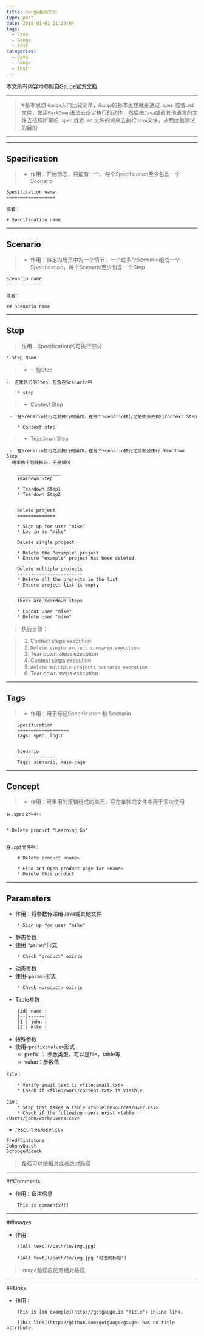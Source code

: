 ```yaml
---
title: Gauge基础知识
type: post
date: 2018-01-01 11:29:04
tags:
  - Java
  - Gauge
  - Test
categories:
  - Java
  - Gauge
  - Test
---
```


本文所有内容均参照自[Gauge官方文档](http://getgauge.io/documentation/user/current/)

---

> #基本思想
> `Gauge`入门比较简单，`Gauge`的基本思想就是通过`.spec` 或者`.md` 文件，使用`MarkDown`语法去规定执行的动作，然后由`Java`或者其他语言的文件去按照所写的`.spec` 或者`.md` 文件的顺序去执行`Java`文件，从而达到测试的目的

---


---

## Specification

> - 作用：开始标志，只能有一个，每个Specification至少包含一个Scenario

```
Specification name
==================

或者：

# Specification name
```

---

## Scenario

> - 作用：特定的场景中的一个情节，一个或多个Scenario组成一个Specification，每个Scenario至少包含一个Step

```
Scenario name
-------------

或者：

## Scenario name

```

---

## Step

> 作用：Specification的可执行部分

```
* Step Name
```

> - 一般Step

    -  正常执行的Step，包含在Scenario中

```
    * step
```

> - Context Step

     -  在Scenario执行之前执行的操作，在每个Scenario执行之前都会先执行Context Step

```
    * Context step
```

> - Teardown Step

     -  在Scenario执行之后执行的操作，在每个Scenario执行之后都会执行 Teardown Step
     -用半角下划线标识，不是横线

        ________________
        Teardown Step

        * Teardown Step1
        * Teardown Step2

```

    Delete project
    ==============

    * Sign up for user "mike"
    * Log in as "mike"

    Delete single project
    ---------------------
    * Delete the "example" project
    * Ensure "example" project has been deleted

    Delete multiple projects
    ------------------------
    * Delete all the projects in the list
    * Ensure project list is empty

    ____________________
    These are teardown steps

    * Logout user "mike"
    * Delete user "mike"
```

> 执行步骤：

> 1. Context steps execution
> 2. `Delete single project scenario execution`
> 3. Tear down steps execution
> 4. Context steps execution
> 5. `Delete multiple projects scenario execution`
> 6. Tear down steps execution

---

## Tags

> - 作用：用于标记Specification 和 Scenario

```
    Specification
    ===================
    Tags: spec, login


    Scenario
    --------------
    Tags: scenario, main-page

```

---

## Concept

> - 作用：可重用的逻辑组成的单元，写在单独的文件中用于多次使用

```
在.spec文件中：


```

    * Delete product "Learning Go"

```

在.cpt文件中：

    # Delete product <name>

    * Find and Open product page for <name>
    * Delete this product
```

---

## Parameters

- 作用：将参数传递给Java或其他文件

```
    * Sign up for user "mike"
```

- 静态参数
- 使用 `"param"`形式

```
    * Check "product" exists
```

- 动态参数
- 使用`<param>`形式

```
    * Check <product> exists
```

- Table参数

```
    |id| name |
    |--|------|
    |1 | john |
    |2 | mike |

```

- 特殊参数
- 使用`<prefix:value>`形式
  - prefix ： 参数类型，可以是file，table等
  - value：参数值

```
File：

    * Verify email text is <file:email.txt>
    * Check if <file:/work/content.txt> is visible

CSV：
    * Step that takes a table <table:resources/user.csv>
    * Check if the following users exist <table : /Users/john/work/users.csv>
```

- resources/user.csv

```
FredFlintstone
JohnnyQuest
ScroogeMcduck

```

> 路径可以使相对或者绝对路径

---

##Comments

- 作用：备注信息

```
    This is comments!!!
```

---

##Images

- 作用：

```
    ![Alt text](/path/to/img.jpg)

    ![Alt text](/path/to/img.jpg "可选的标题")
```

> Image路径应使用相对路径

---

##Links

- 作用：

```
    This is [an example](http://getgauge.io "Title") inline link.

    [This link](http://github.com/getgauge/gauge) has no title attribute.
```
